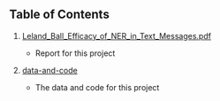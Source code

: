 ## Table of Contents
1. [Leland_Ball_Efficacy_of_NER_in_Text_Messages.pdf]()
    - Report for this project

2. [data-and-code]()
    - The data and code for this project